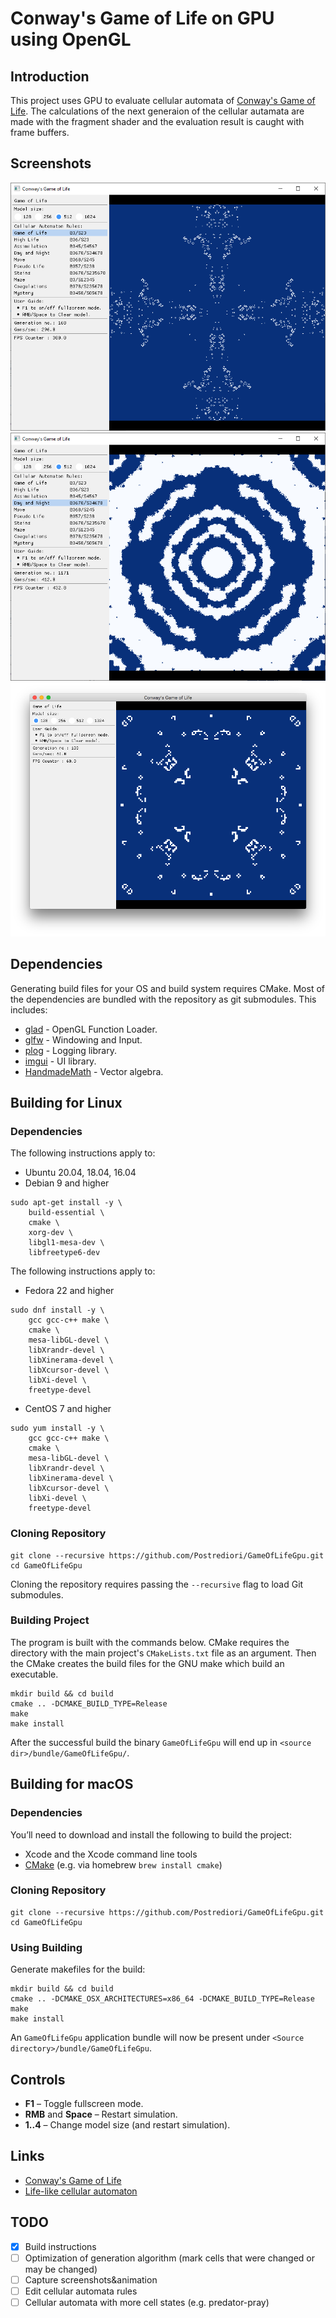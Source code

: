 # Conway's Game of Life on GPU using OpenGL

## Introduction

This project uses GPU to evaluate cellular automata of [Conway's Game of Life](https://en.wikipedia.org/wiki/Conway%27s_Game_of_Life). The calculations of the next generaion of the cellular autamata are made with the fragment shader and the evaluation result is caught with frame buffers.


## Screenshots

![Screenshot on Windows](images/GameOfLifeWin3.png)
![Screenshot on Windows](images/GameOfLifeWin4.png)
![Screenshot on macOS](images/GameOfLifeMacOs.png)


## Dependencies

Generating build files for your OS and build system requires CMake.
Most of the dependencies are bundled with the repository as git submodules.
This includes:

* [glad](https://github.com/Dav1dde/glad) - OpenGL Function Loader.
* [glfw](https://github.com/glfw/glfw) - Windowing and Input.
* [plog](https://github.com/SergiusTheBest/plog) - Logging library.
* [imgui](https://github.com/ocornut/imgui) - UI library.
* [HandmadeMath](https://github.com/HandmadeMath/Handmade-Math) - Vector algebra.

## Building for Linux

### Dependencies

The following instructions apply to:

* Ubuntu 20.04, 18.04, 16.04
* Debian 9 and higher

```
sudo apt-get install -y \
    build-essential \
    cmake \
    xorg-dev \
    libgl1-mesa-dev \
    libfreetype6-dev
```

The following instructions apply to:

* Fedora 22 and higher

```
sudo dnf install -y \
    gcc gcc-c++ make \
    cmake \
    mesa-libGL-devel \
    libXrandr-devel \
    libXinerama-devel \
    libXcursor-devel \
    libXi-devel \
    freetype-devel
```

* CentOS 7 and higher

```
sudo yum install -y \
    gcc gcc-c++ make \
    cmake \
    mesa-libGL-devel \
    libXrandr-devel \
    libXinerama-devel \
    libXcursor-devel \
    libXi-devel \
    freetype-devel
```

### Cloning Repository
```
git clone --recursive https://github.com/Postrediori/GameOfLifeGpu.git
cd GameOfLifeGpu
```

Cloning the repository requires passing the `--recursive` flag to load Git submodules.

### Building Project

The program is built with the commands below. CMake requires the directory 
with the main project's `CMakeLists.txt` file as an argument. Then the CMake 
creates the build files for the GNU make which build an executable.

```
mkdir build && cd build
cmake .. -DCMAKE_BUILD_TYPE=Release
make
make install
```

After the successful build the binary `GameOfLifeGpu` will end up in `<source dir>/bundle/GameOfLifeGpu/`.


## Building for macOS

### Dependencies

You’ll need to download and install the following to build the project:
* Xcode and the Xcode command line tools
* [CMake](https://cmake.org/) (e.g. via homebrew `brew install cmake`)

### Cloning Repository
```
git clone --recursive https://github.com/Postrediori/GameOfLifeGpu.git
cd GameOfLifeGpu
```

### Using Building
Generate makefiles for the build:

```
mkdir build && cd build
cmake .. -DCMAKE_OSX_ARCHITECTURES=x86_64 -DCMAKE_BUILD_TYPE=Release
make
make install
```

An `GameOfLifeGpu` application bundle will now be present under `<Source directory>/bundle/GameOfLifeGpu`.


## Controls

* **F1** &ndash; Toggle fullscreen mode.
* **RMB** and **Space** &ndash; Restart simulation.
* **1..4** &ndash; Change model size (and restart simulation).


## Links

* [Conway's Game of Life](https://en.wikipedia.org/wiki/Conway%27s_Game_of_Life)
* [Life-like cellular automaton](https://en.wikipedia.org/wiki/Life-like_cellular_automaton)


## TODO

* [x] Build instructions
* [ ] Optimization of generation algorithm (mark cells that were changed or may be changed)
* [ ] Capture screenshots&animation
* [ ] Edit cellular automata rules
* [ ] Cellular automata with more cell states (e.g. predator-pray)

